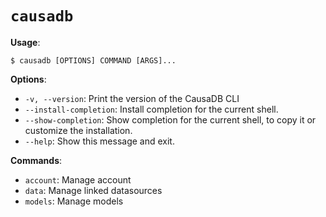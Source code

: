 # `causadb`

**Usage**:

```console
$ causadb [OPTIONS] COMMAND [ARGS]...
```

**Options**:

* `-v, --version`: Print the version of the CausaDB CLI
* `--install-completion`: Install completion for the current shell.
* `--show-completion`: Show completion for the current shell, to copy it or customize the installation.
* `--help`: Show this message and exit.

**Commands**:

* `account`: Manage account
* `data`: Manage linked datasources
* `models`: Manage models

